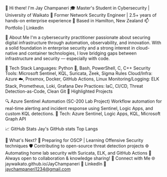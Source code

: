 👋 Hi there! I'm Jay Champaneri
🎓 Master's Student in Cybersecurity | University of Waikato
🔐 Former Network Security Engineer | 2.5+ years of hands-on enterprise experience
📍 Based in Hamilton, New Zealand
📫 Portfolio | LinkedIn

🧠 About Me
I'm a cybersecurity practitioner passionate about securing digital infrastructure through automation, observability, and innovation. With a solid foundation in enterprise security and a strong interest in cloud-native and container technologies, I love bridging gaps between infrastructure and security — especially with code.

🔧 Tech Stack
Languages:  Python 🐍, Bash, PowerShell, C, C++
Security Tools: Microsoft Sentinel, KQL, Suricata, Zeek, Sigma Rules
Cloud/Infra: Azure ☁️, Proxmox, Docker, GitHub Actions, Linux
Monitoring/Logging: ELK Stack, Prometheus, Loki, Grafana
Dev Practices: IaC, CI/CD, Threat Detection-as-Code, Clean Git
📌 Highlighted Projects

🔍 Azure Sentinel Automation (SC-200 Lab Project)
Workflow automation for real-time alerting and incident response using Sentinel, Logic Apps, and custom KQL detections.
🧠 Tech: Azure Sentinel, Logic Apps, KQL, Microsoft Graph API

📈 GitHub Stats
Jay's GitHub stats Top Langs

🎯 What's Next?
🧠 Preparing for OSCP | Learning Offensive Security techniques
🛡 Contributing to open-source threat detection projects
⚙️ Automating home lab security with Suricata, ELK, and GitHub Actions
💬 Always open to collaboration & knowledge sharing!
🔗 Connect with Me
🌐 jaywaikato.github.io/JayChampaneri
💼 LinkedIn
📩 jaychampaneri1234@gmail.com
